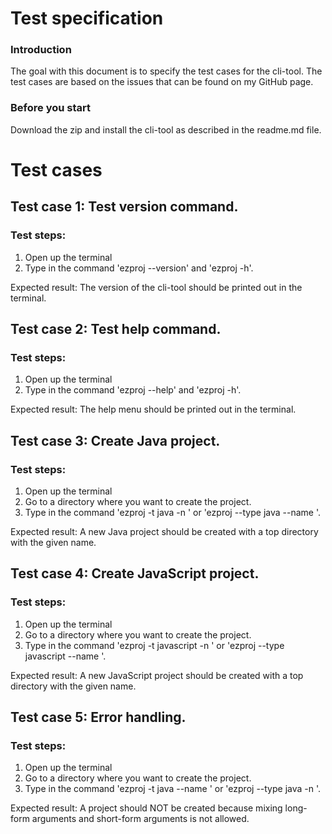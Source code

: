 # Test specification

### Introduction
The goal with this document is to specify the test cases for the cli-tool. The test cases are based
on the issues that can be found on my GitHub page.

### Before you start
Download the zip and install the cli-tool as described in the readme.md file.

# Test cases

## Test case 1: Test version command.
### Test steps:
1. Open up the terminal
2. Type in the command 'ezproj --version' and 'ezproj -h'.

Expected result: The version of the cli-tool should be printed out in the terminal.

## Test case 2: Test help command.
### Test steps:
1. Open up the terminal
2. Type in the command 'ezproj --help' and 'ezproj -h'.

Expected result: The help menu should be printed out in the terminal.

## Test case 3: Create Java project.
### Test steps:
1. Open up the terminal
2. Go to a directory where you want to create the project.
3. Type in the command 'ezproj -t java -n <project name>' or 'ezproj --type java --name <project name>'.

Expected result: A new Java project should be created with a top directory with the given name.

## Test case 4: Create JavaScript project.
### Test steps:
1. Open up the terminal
2. Go to a directory where you want to create the project.
3. Type in the command 'ezproj -t javascript -n <project name>' or 'ezproj --type javascript --name <project name>'.

Expected result: A new JavaScript project should be created with a top directory with the given name.

## Test case 5: Error handling.
### Test steps:
1. Open up the terminal
2. Go to a directory where you want to create the project.
3. Type in the command 'ezproj -t java --name <project name>' or 'ezproj --type java -n <project name>'.

Expected result: A project should NOT be created because mixing long-form arguments and short-form arguments is not allowed.